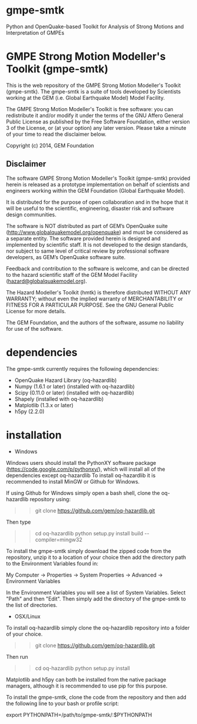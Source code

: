gmpe-smtk
=========

Python and OpenQuake-based Toolkit for Analysis of Strong Motions and Interpretation of GMPEs

GMPE Strong Motion Modeller's Toolkit (gmpe-smtk)
====

This is the web repository of the GMPE Strong Motion Modeller's Toolkit
(gmpe-smtk). The gmpe-smtk is a suite of tools developed by Scientists 
working at the GEM (i.e. Global Earthquake Model) Model Facility. 

The GMPE Strong Motion Modeller's Toolkit is free software: you can redistribute 
it and/or modify it under the terms of the GNU Affero General Public 
License as published by the Free Software Foundation, either version 
3 of the License, or (at your option) any later version. Please take 
a minute of your time to read the disclaimer below.

Copyright (c) 2014, GEM Foundation


Disclaimer
----

The software GMPE Strong Motion Modeller's Toolkit (gmpe-smtk) provided herein 
is released as a prototype implementation on behalf of scientists and 
engineers working within the GEM Foundation (Global Earthquake Model). 

It is distributed for the purpose of open collaboration and in the 
hope that it will be useful to the scientific, engineering, disaster
risk and software design communities. 

The software is NOT distributed as part of GEM’s OpenQuake suite 
(http://www.globalquakemodel.org/openquake) and must be considered as a 
separate entity. The software provided herein is designed and implemented 
by scientific staff. It is not developed to the design standards, nor 
subject to same level of critical review by professional software 
developers, as GEM’s OpenQuake software suite.  

Feedback and contribution to the software is welcome, and can be 
directed to the hazard scientific staff of the GEM Model Facility 
(hazard@globalquakemodel.org). 

The Hazard Modeller's Toolkit (hmtk) is therefore distributed WITHOUT 
ANY WARRANTY; without even the implied warranty of MERCHANTABILITY or 
FITNESS FOR A PARTICULAR PURPOSE. See the GNU General Public License 
for more details.

The GEM Foundation, and the authors of the software, assume no 
liability for use of the software.


dependencies
============

The gmpe-smtk currently requires the following dependencies:


* OpenQuake Hazard Library (oq-hazardlib)
* Numpy (1.6.1 or later) (installed with oq-hazardlib)
* Scipy (0.11.0 or later) (installed with oq-hazardlib)
* Shapely (installed with oq-hazardlib)
* Matplotlib (1.3.x or later)
* h5py (2.2.0)

installation
============

* Windows

Windows users should install the PythonXY software package (https://code.google.com/p/pythonxy/), which will install all of the dependencies except oq-hazardlib 
To install oq-hazardlib it is recommended to install MinGW or Github for Windows.

If using Github for Windows simply open a bash shell, clone the oq-hazardlib
repository using:

>> git clone https://github.com/gem/oq-hazardlib.git

Then type

>> cd oq-hazardlib
>> python setup.py install build --compiler=mingw32

To install the gmpe-smtk simply download the zipped code from the repository,
unzip it to a location of your choice then add the directory path to
the Environment Variables found in:

My Computer -> Properties -> System Properties -> Advanced -> Environment Variables

In the Environment Variables you will see a list of System Variables. Select
"Path" and then "Edit". Then simply add the directory of the gmpe-smtk to the
list of directories.

* OSX/Linux

To install oq-hazardlib simply clone the oq-hazardlib repository into a folder
of your choice.

>> git clone https://github.com/gem/oq-hazardlib.git

Then run

>> cd oq-hazardlib
>> python setup.py install

Matplotlib and h5py can both be installed from the native package managers,
although it is recommended to use pip for this purpose.

To install the gmpe-smtk, clone the code from the repository and then
add the following line to your bash or profile script:

export PYTHONPATH=/path/to/gmpe-smtk/:$PYTHONPATH
